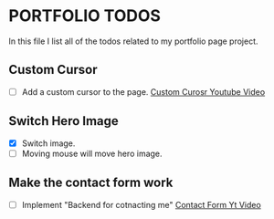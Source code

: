 # PORTFOLIO TODOS 

In this file I list all of the todos related to my portfolio page project. 

## Custom Cursor 
- [ ] Add a custom cursor to the page. 
[Custom Curosr Youtube Video](https://www.youtube.com/watch?v=nr3U-RpaQuM)

## Switch Hero Image 
- [x] Switch image. 
- [ ] Moving mouse will move hero image. 

## Make the contact form work 
- [ ] Implement "Backend for cotnacting me"
 [Contact Form Yt Video](https://www.youtube.com/watch?v=94_6JPDi13g)